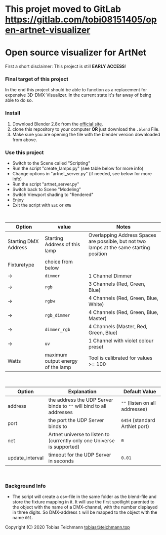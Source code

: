 # This projet moved to GitLab<br>https://gitlab.com/tobi08151405/open-artnet-visualizer

# Open source visualizer for ArtNet

First a short disclaimer: This project is still **EARLY ACCESS**!

### Final target of this project
In the end this project should be able to function as a replacement for expensive 3D-DMX-Visualizer.
In the current state it's far away of being able to do so.

### Install
1. Download Blender 2.8x from the [official site](https://builder.blender.org/download/).
2. clone this repository to your computer **OR** just download the `.blend` File.
3. Make sure you are opening the file with the blender version downloaded from above.

### Use this project
* Switch to the Scene called "Scripting"
* Run the script "create_lamps.py" (see table below for more info)
* Change options in "artnet_server.py" (if needed, see below for more info)
* Run the script "artnet_server.py"
* Switch back to Scene "Modeling"
* Switch Viewport shading to "Rendered"
* Enjoy
* Exit the script with `ESC` or `RMB`

<br>

Option | value | Notes
--- | --- | ---
Starting DMX Address | Starting Address of this lamp | Overlapping Address Spaces are possible, but not two lamps at the same starting position
Fixturetype | choice from below
-> | `dimmer` | 1 Channel Dimmer
-> | `rgb` | 3 Channels (Red, Green, Blue)
-> | `rgbw` | 4 Channels (Red, Green, Blue, White)
-> | `rgb_dimmer` | 4 Channels (Red, Green, Blue, Master)
-> | `dimmer_rgb` | 4 Channels (Master, Red, Green, Blue)
-> | `uv` | 1 Channel with violet colour preset
Watts | maximum output energy of the lamp | Tool is calibrated for values >= 100

<br>

Option | Explanation | Default Value
--- | --- | ---
address | the address the UDP Server binds to `""` will bind to all addresses | `""` (listen on all addresses)
port | the port the UDP Server binds to | `6454` (standard ArtNet port)
net | Artnet universe to listen to (currently only one Universe is supported) | `0`
update_interval | timeout for the UDP Server in seconds | `0.01`

<br>

### Background Info

* The script will create a csv-file in the same folder as the blend-file and store the fixture mapping in it. It will use the first spotlight parented to the object with the name of a DMX-channel, with the number displayed in three digits. So DMX-address `1` will be mapped to the object with the name `001`.


Copyright (C) 2020 Tobias Teichmann <tobias@teichmann.top>

